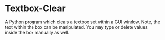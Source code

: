 # Textbox-Clear
A Python program which clears a textbox set within a GUI window.
Note, the text within the box can be manipulated. 
You may type or delete values inside the box manually as well.

